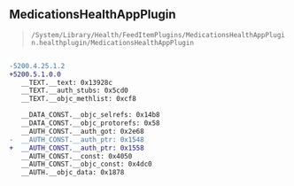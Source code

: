 ## MedicationsHealthAppPlugin

> `/System/Library/Health/FeedItemPlugins/MedicationsHealthAppPlugin.healthplugin/MedicationsHealthAppPlugin`

```diff

-5200.4.25.1.2
+5200.5.1.0.0
   __TEXT.__text: 0x13928c
   __TEXT.__auth_stubs: 0x5cd0
   __TEXT.__objc_methlist: 0xcf8

   __DATA_CONST.__objc_selrefs: 0x14b8
   __DATA_CONST.__objc_protorefs: 0x58
   __AUTH_CONST.__auth_got: 0x2e68
-  __AUTH_CONST.__auth_ptr: 0x1548
+  __AUTH_CONST.__auth_ptr: 0x1558
   __AUTH_CONST.__const: 0x4050
   __AUTH_CONST.__objc_const: 0x4dc0
   __AUTH.__objc_data: 0x1878

```
